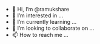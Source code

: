 - 👋 Hi, I’m @ramukshare
- 👀 I’m interested in ...
- 🌱 I’m currently learning ...
- 💞️ I’m looking to collaborate on ...
- 📫 How to reach me ...

<!---
ramukshare/ramukshare is a ✨ special ✨ repository because its `README.md` (this file) appears on your GitHub profile.
You can click the Preview link to take a look at your changes.
--->
